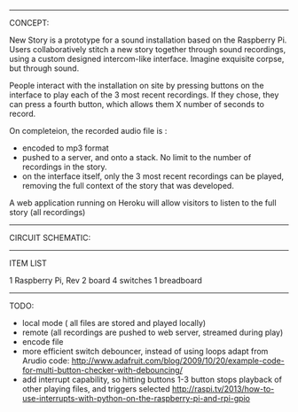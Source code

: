 ************************************************************


CONCEPT:


New Story is a prototype for a sound installation based on the Raspberry Pi. 
Users collaboratively stitch a new story together through sound recordings, using a custom designed intercom-like interface.
Imagine exquisite corpse, but through sound.

People interact with the installation on site by pressing buttons on the interface to play each of the 3 most recent recordings.
If they chose, they can press a fourth button, which allows them X number of seconds to record.

On completeion, the recorded audio file is : 

- encoded to mp3 format
- pushed to a server, and onto a stack. No limit to the number of recordings in the story.
- on the interface itself, only the 3 most recent recordings can be played, removing the full context of the story that was developed.

A web application running on Heroku will allow visitors to listen to the full story (all recordings)

************************************************************


CIRCUIT SCHEMATIC:



************************************************************


ITEM LIST 

1 Raspberry Pi, Rev 2 board
4 switches
1 breadboard




************************************************************


TODO: 

- local mode ( all files are stored and played locally)
- remote (all recordings are pushed to web server, streamed during play)
- encode file
- more efficient switch debouncer, instead of using loops
  adapt from Arudio code: http://www.adafruit.com/blog/2009/10/20/example-code-for-multi-button-checker-with-debouncing/
- add interrupt capability, so hitting buttons 1-3 button stops playback of other playing files, and triggers selected 
  http://raspi.tv/2013/how-to-use-interrupts-with-python-on-the-raspberry-pi-and-rpi-gpio



